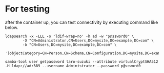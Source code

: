 # For testing
after the container up, you can test connectivity by executing command like below.

```
ldapsearch -x -LLL -o 'ldif-wrap=no' -h ad -w "p@ssword0" \
        -D "CN=Administrator,CN=Users,DC=mysite,DC=example,DC=com" \
        -b "CN=Users,DC=mysite,DC=example,DC=com" \
        '(objectCategory=CN=Person,CN=Schema,CN=Configuration,DC=mysite,DC=example,DC=com)'
```

```
samba-tool user getpassword taro-suzuki --attribute virtualCryptSHA512 -H ldap://ad:389 --username Administrator --password p@ssword0
```

